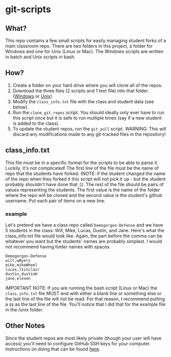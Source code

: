 # git-scripts

## What?
This repo contains a few small scripts for easily managing student forks of a main classroom repo.
There are two folders in this project, a folder for Windows and one for Unix (Linux or Mac). The Windows scripts are written in batch and Unix scripts in bash.

## How?
1. Create a folder on your hard drive where you will clone all of the repos.
2. Download the three files (2 scripts and 1 text file) into that folder. ([Windows](/windows) or [Unix](/unix))
3. Modify the `class_info.txt` file with the class and student data (see below).
4. Run the `clone_git_repos` script. You should ideally only ever have to run this script once but it is safe to run multiple times (say if a new student is added to the class).
5. To update the student repos, run the `git_pull` script. WARNING: This will discard any modifications made to any git-tracked files in the repository!

## class_info.txt
This file must be in a specific format for the scripts to be able to parse it. Luckily, it's not complicated! The first line of the file must be the name of repo that the students have forked. (NOTE: if the student changed the name of the repo when they forked it this script will not pick it up - but the student probably shouldn't have done that :)). The rest of the file should be pairs of values representing the students. The first value is the name of the folder where the repo will be cloned  and the second value is the student's github username. Put each pair of items on a new line. 

### example
Let's pretend we have a class repo called `Demogorgon-Defense` and we have 5 students in the class: Will, Mike, Lucas, Dustin, and Jane. Here's what the class_info.txt file would look like. Again, the part before the comma can be whatever you want but the students' names are probably simplest. I would not recommend having folder names with spaces.
```
Demogorgon-Defense
will,wByers
mike,mikeWheel
lucas,lSinclair
dustin,dustinH
jane,eleven
```

IMPORTANT NOTE: If you are running the bash script (Linux or Mac) the `class_info.txt` file MUST end with either a blank line or something else or the last line of the file will not be read. For that reason, I recommend putting a `$$` as the last line of the file. You'll notice that I did that for the example file in the /unix folder.

## Other Notes
Since the student repos are most likely private (though your user will have access) you'll need to configure GitHub SSH keys for your computer. Instructions on doing that can be found [here](https://help.github.com/articles/connecting-to-github-with-ssh/). 
